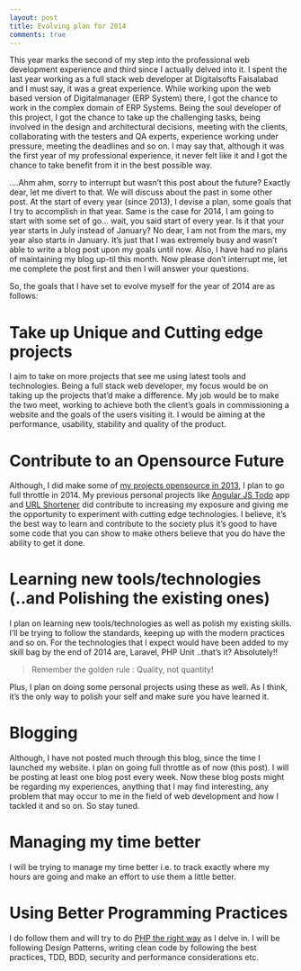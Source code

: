 ```yaml
---
layout: post
title: Evolving plan for 2014
comments: true
---
```


This year marks the second of my step into the professional web development experience and third since I actually delved into it. I spent the last year working as a full stack web developer at Digitalsofts Faisalabad and I must say, it was a great experience. While working upon the web based version of Digitalmanager (ERP System) there, I got the chance to work in the complex domain of ERP Systems. Being the soul developer of this project, I got the chance to take up the challenging tasks, being involved in the design and architectural decisions, meeting with the clients, collaborating with the testers and QA experts, experience working under pressure, meeting the deadlines and so on. I may say that, although it was the first year of my professional experience, it never felt like it and I got the chance to take benefit from it in the best possible way.

….Ahm ahm, sorry to interrupt but wasn’t this post about the future? Exactly dear, let me divert to that. We will discuss about the past in some other post. At the start of every year (since 2013), I devise a plan, some goals that I try to accomplish in that year. Same is the case for 2014, I am going to start with some set of go… wait, you said start of every year. Is it that your year starts in July instead of January? No dear, I am not from the mars, my year also starts in January. It’s just that I was extremely busy and wasn’t able to write a blog post upon my goals until now. Also, I have had no plans of maintaining my blog up-til this month. Now please don’t interrupt me, let me complete the post first and then I will answer your questions.

So, the goals that I have set to evolve myself for the year of 2014 are as follows:

# Take up Unique and Cutting edge projects

I aim to take on more projects that see me using latest tools and technologies. Being a full stack web developer, my focus would be on taking up the projects that’d make a difference. My job would be to make the two meet, working to achieve both the client’s goals in commissioning a website and the goals of the users visiting it. I would be aiming at the performance, usability, stability and quality of the product.

# Contribute to an Opensource Future

Although, I did make some of [my projects opensource in 2013](http://github.com/kamranahmedse), I plan to go full throttle in 2014. My previous personal projects like [Angular JS Todo](https://github.com/kamranahmedse/angularjs-todo) app and [URL Shortener](https://github.com/kamranahmedse/PHP-URLShortener) did contribute to increasing my exposure and giving me the opportunity to experiment with cutting edge technologies. I believe, it’s the best way to learn and contribute to the society plus it’s good to have some code that you can show to make others believe that you do have the ability to get it done.

# Learning new tools/technologies (..and Polishing the existing ones)

I plan on learning new tools/technologies as well as polish my existing skills. I’ll be trying to follow the standards, keeping up with the modern practices and so on. For the technologies that I expect would have been added to my skill bag by the end of 2014 are, Laravel, PHP Unit ..that’s it? Absolutely!!

>Remember the golden rule : Quality, not quantity!

Plus, I plan on doing some personal projects using these as well. As I think, it’s the only way to polish your self and make sure you have learned it.

# Blogging

Although, I have not posted much through this blog, since the time I launched my website. I plan on going full throttle as of now (this post). I will be posting at least one blog post every week. Now these blog posts might be regarding my experiences, anything that I may find interesting, any problem that may occur to me in the field of web development and how I tackled it and so on. So stay tuned.

# Managing my time better

I will be trying to manage my time better i.e. to track exactly where my hours are going and make an effort to use them a little better.

# Using Better Programming Practices

I do follow them and will try to do [PHP the right way](http://www.phptherightway.com/) as I delve in. I will be following Design Patterns, writing clean code by following the best practices, TDD, BDD, security and performance considerations etc.